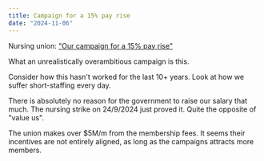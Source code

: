 ```yaml
---
title: Campaign for a 15% pay rise
date: "2024-11-06"
---
```


Nursing union: ["Our campaign for a 15% pay rise"](https://www.nswnma.asn.au/campaigns/ratios4nsw/)

What an unrealistically overambitious campaign is this.

Consider how this hasn't worked for the last 10+ years.
Look at how we suffer short-staffing every day.

There is absolutely no reason for the government to raise our salary that much.
The nursing strike on 24/9/2024 just proved it.
Quite the opposite of "value us".

The union makes over $5M/m from the membership fees.
It seems their incentives are not entirely aligned, as long as the campaigns attracts more members.
